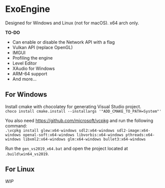 # ExoEngine
Designed for Windows and Linux (not for macOS). x64 arch only.

**TO-DO**

* Can enable or disable the Network API with a flag
* Vulkan API (replace OpenGL)
* IMGUI
* Profiling the engine
* Level Editor
* XAudio for Windows
* ARM-64 support
* And more...

## For Windows

Install cmake with chocolatey for generating Visual Studio project.   
`choco install cmake.install --installargs '"ADD_CMAKE_TO_PATH=System"'`

You also need https://github.com/microsoft/vcpkg and run the following command:  
`.\vcpkg install glew:x64-windows sdl2:x64-windows sdl2-image:x64-windows openal-soft:x64-windows libvorbis:x64-windows pthreads:x64-windows libxml2:x64-windows glm:x64-windows bullet3:x64-windows`

Run the `gen_vs2019_x64.bat` and open the project located at `.build\win64_vs2019`.

## For Linux

*WIP*